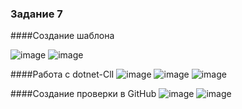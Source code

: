 ### Задание 7

####Создание шаблона

![image](https://user-images.githubusercontent.com/123317540/230579649-aa1b754d-988a-423e-8bec-8ba917a331ec.png)
![image](https://user-images.githubusercontent.com/123317540/230579675-a23ec8c8-7a33-4f2a-88ce-d60ae9f4c5d8.png)

####Работа с dotnet-ClI
![image](https://user-images.githubusercontent.com/123317540/230579848-70bbed1f-f06e-46bf-95bd-1d878e9bbf43.png)
![image](https://user-images.githubusercontent.com/123317540/230579859-982a26bf-9a99-4748-ba88-2879fddbe919.png)
![image](https://user-images.githubusercontent.com/123317540/230579869-f5afcc9b-33ba-468e-8c27-8061b312f220.png)

####Создание проверки в GitHub
![image](https://user-images.githubusercontent.com/123317540/230579915-cac31fb3-f56d-4826-95b8-5bae00ccaa21.png)
![image](https://user-images.githubusercontent.com/123317540/230579926-c88756de-f92d-426b-9804-e9732a80ee36.png)
